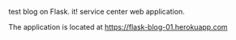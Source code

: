 test blog on Flask.
it! service center web application.

The application is located at https://flask-blog-01.herokuapp.com
